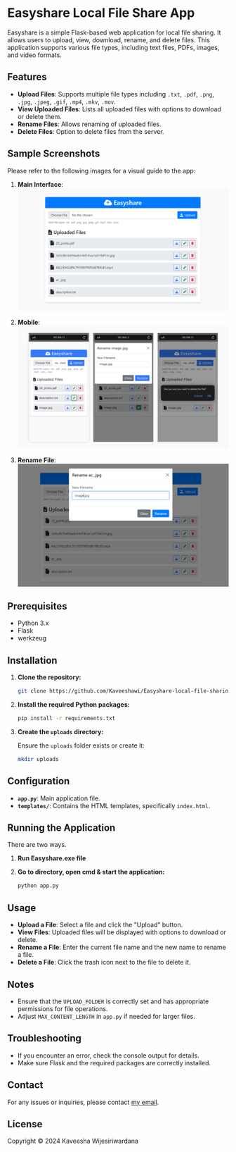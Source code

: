 # Easyshare Local File Share App

Easyshare is a simple Flask-based web application for local file sharing. It allows users to upload, view, download, rename, and delete files. This application supports various file types, including text files, PDFs, images, and video formats.

## Features

- **Upload Files**: Supports multiple file types including `.txt`, `.pdf`, `.png`, `.jpg`, `.jpeg`, `.gif`, `.mp4`, `.mkv`, `.mov`.
- **View Uploaded Files**: Lists all uploaded files with options to download or delete them.
- **Rename Files**: Allows renaming of uploaded files.
- **Delete Files**: Option to delete files from the server.

## Sample Screenshots

Please refer to the following images for a visual guide to the app:

1. **Main Interface**:
   ![Main Interface](/screenshots/interface.png)

3. **Mobile**:
   ![Mobile](/screenshots/mobile.png)

3. **Rename File**:
   ![Rename File](/screenshots/rename.png)
   
## Prerequisites

- Python 3.x
- Flask
- werkzeug

## Installation

1. **Clone the repository:**

    ```bash
   git clone https://github.com/Kaveeshawi/Easyshare-local-file-sharing-app.git
    ```

2. **Install the required Python packages:**

    ```bash
    pip install -r requirements.txt
    ```

3. **Create the `uploads` directory:**

    Ensure the `uploads` folder exists or create it:

    ```bash
    mkdir uploads
    ```

## Configuration

- **`app.py`**: Main application file.
- **`templates/`**: Contains the HTML templates, specifically `index.html`.

## Running the Application

There are two ways.
1. **Run Easyshare.exe file**

2. **Go to directory, open cmd & start the application:**
    ```bash
    python app.py
    ```

## Usage

- **Upload a File**: Select a file and click the "Upload" button.
- **View Files**: Uploaded files will be displayed with options to download or delete.
- **Rename a File**: Enter the current file name and the new name to rename a file.
- **Delete a File**: Click the trash icon next to the file to delete it.

## Notes

- Ensure that the `UPLOAD_FOLDER` is correctly set and has appropriate permissions for file operations.
- Adjust `MAX_CONTENT_LENGTH` in `app.py` if needed for larger files.

## Troubleshooting

- If you encounter an error, check the console output for details.
- Make sure Flask and the required packages are correctly installed.

## Contact

For any issues or inquiries, please contact [my email](mailto:kaveeshawi@gmail.com).

## License

Copyright © 2024 Kaveesha Wijesiriwardana
